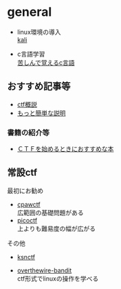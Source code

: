 # general
- linux環境の導入  
[kali](https://qiita.com/picato0511/items/e9ca05df5c3003e0bbe9)

- c言語学習  
[苦しんで覚えるc言語](https://9cguide.appspot.com/)

## おすすめ記事等
- [ctf概説](https://kimiyuki.net/blog/2016/12/02/getting-started-with-ctf/)
- [もっと簡単な説明](https://trap.jp/post/976/)
### 書籍の紹介等
- [ＣＴＦを始めるときにおすすめな本](https://qiita.com/4hiziri/items/98b5e1f8b1824d0bc841)

## 常設ctf
最初にお勧め
- [cpawctf](https://ctf.cpaw.site/)  
  広範囲の基礎問題がある
- [picoctf](https://2019game.picoctf.com/)  
  上よりも難易度の幅が広がる
  
その他
- [ksnctf](https://ksnctf.sweetduet.info/)

- [overthewire-bandit](https://overthewire.org/wargames/bandit/bandit0.html)  
   ctf形式でlinuxの操作を学べる
